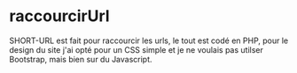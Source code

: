 #                                                       raccourcirUrl

 SHORT-URL est fait pour raccourcir les urls, le tout est codé en PHP, pour le design du site j'ai opté pour un CSS simple 
 et je ne voulais pas utilser Bootstrap, mais bien sur du Javascript.
